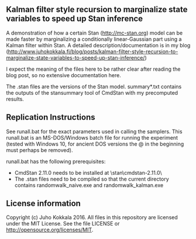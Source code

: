 ## Kalman filter style recursion to marginalize state variables to speed up Stan inference

A demonstration of how a certain Stan (http://mc-stan.org) model can be made faster by marginalizing a conditionally linear-Gaussian part using a Kalman filter within Stan. A detailed description/documentation is in my blog (http://www.juhokokkala.fi/blog/posts/kalman-filter-style-recursion-to-marginalize-state-variables-to-speed-up-stan-inference/)

I expect the meaning of the files here to be rather clear after reading the blog post, so no extensive documentation here.

The .stan files are the versions of the Stan model. summary*.txt contains the outputs of the stansummary tool of CmdStan with my precomputed results.  

## Replication Instructions

See runall.bat for the exact parameters used in calling the samplers. This runall.bat is an MS-DOS/Windows batch file for running the experiment (tested with Windows 10, for ancient DOS versions the @ in the beginning must perhaps be removed). 

runall.bat has the following prerequisites:
- CmdStan 2.11.0 needs to be installed at \stan\cmdstan-2.11.0\
- The .stan files need to be compiled so that the current directory contains randomwalk_naive.exe and randomwalk_kalman.exe

## License information

Copyright (c) Juho Kokkala 2016. All files in this repository are licensed under the MIT License. See the file LICENSE or http://opensource.org/licenses/MIT. 
